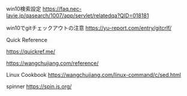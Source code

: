 win10検索設定
https://faq.nec-lavie.jp/qasearch/1007/app/servlet/relatedqa?QID=018181

win10でgitチェックアウトの注意
https://yu-report.com/entry/gitcrlf/

Quick Reference

https://quickref.me/

https://wangchujiang.com/reference/

Linux Cookbook
https://wangchujiang.com/linux-command/c/sed.html

spinner
https://spin.js.org/


